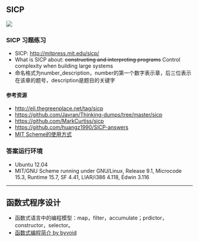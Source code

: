 ## SICP
![](https://mitpress.mit.edu/sicp/graphics/main-banner.gif)
### SICP 习题练习
* SICP: http://mitpress.mit.edu/sicp/ 
* What is SICP about: ~~constructing and interpreting programs~~ Control complexity when building large systems
* 命名格式为number_description，number的第一个数字表示章，后三位表示在该章的题号，description是题目的关键字 

#### 参考资源
* http://eli.thegreenplace.net/tag/sicp
* https://github.com/Javran/Thinking-dumps/tree/master/sicp
* https://github.com/MarkCurtiss/sicp
* https://github.com/huangz1990/SICP-answers
* [MIT Scheme的使用方式](http://www.math.pku.edu.cn/teachers/qiuzy/progtech/scheme/mit_scheme.htm)

### 答案运行环境
* Ubuntu 12.04
* MIT/GNU Scheme running under GNU/Linux, Release 9.1, Microcode 15.3, Runtime 15.7, SF 4.41, LIAR/i386 4.118, Edwin 3.116

-----
## 函数式程序设计
* 函数式语言中的编程模型：map，filter，accumulate；prdictor，constructor，selector。
* [函数式编程简介 by byvoid](http://byvoid.github.io/slides/apio-fp/index.html)

